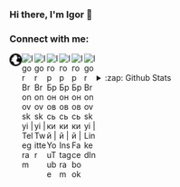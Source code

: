 ### Hi there, I'm Igor 👋

### Connect with me:

[<img align="left" alt="Ігор Броновський" width="22px" src="https://raw.githubusercontent.com/iconic/open-iconic/master/svg/globe.svg" />][website]
[<img align="left" alt="Igor Bronovskyi | Telegram" width="22px" src="https://cdn.jsdelivr.net/npm/simple-icons@3.5.0/icons/telegram.svg" />][telegram]
[<img align="left" alt="Igor Bronovskyi | Twitter" width="22px" src="https://cdn.jsdelivr.net/npm/simple-icons@v3.5.0/icons/twitter.svg" />][twitter]
[<img align="left" alt="Ігор Броновський | YouTube" width="22px" src="https://cdn.jsdelivr.net/npm/simple-icons@3.5.0/icons/youtube.svg" />][youtube]
[<img align="left" alt="Ігор Броновський | Instagram" width="22px" src="https://cdn.jsdelivr.net/npm/simple-icons@v3.5.0/icons/instagram.svg" />][instagram]
[<img align="left" alt="Ігор Броновський | Facebook" width="22px" src="https://cdn.jsdelivr.net/npm/simple-icons@v3.5.0/icons/facebook.svg" />][facebook]
[<img align="left" alt="Igor Bronovskyi | LinkedIn" width="22px" src="https://cdn.jsdelivr.net/npm/simple-icons@v3.5.0/icons/linkedin.svg" />][linkedin]

<br>
<br>

<details>
  <summary>:zap: Github Stats</summary>

  <img align="left" alt="BrunIF's Github Stats" src="https://github-readme-stats.codestackr.vercel.app/api?username=BrunIF&show_icons=true&hide_border=true" />

</details>

<!--
**BrunIF/BrunIF** is a ✨ _special_ ✨ repository because its `README.md` (this file) appears on your GitHub profile.

Here are some ideas to get you started:

- 🔭 I’m currently working on ...
- 🌱 I’m currently learning ...
- 👯 I’m looking to collaborate on ...
- 🤔 I’m looking for help with ...
- 💬 Ask me about ...
- 📫 How to reach me: ...
- 😄 Pronouns: ...
- ⚡ Fun fact: ...
-->

[website]: https://brun.if.ua
[telegram]: https://t.me/BrunIF
[twitter]: https://twitter.com/BrunIF
[youtube]: https://www.youtube.com/c/ІгорБроновський
[instagram]: https://instagr.am/i.bronovskyi
[facebook]: https://fb.com/BrunIF
[linkedin]: https://www.linkedin.com/in/BrunIF
